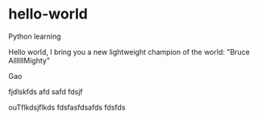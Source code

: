 # hello-world
Python learning


Hello world, I bring you a new lightweight champion of the world: "Bruce AllllllMighty"


Gao


fjdlskfds
afd
safd
fdsjf


ouTflkdsjflkds
fdsfasfdsafds
fdsfds
